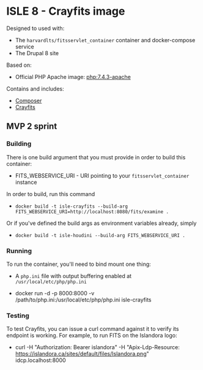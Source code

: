 # ISLE 8 - Crayfits image

Designed to used with:

* The `harvardlts/fitsservlet_container` container and docker-compose service
* The Drupal 8 site

Based on:

* Official PHP Apache image: [php:7.4.3-apache](https://hub.docker.com/layers/php/library/php/7.4.3-apache/images/sha256-48dde1707d7dca2b701aa230344c58cb8ec5b0ce8e9dbceced65bec5ccd7d1d0?context=explore)

Contains and includes:

* [Composer](https://getcomposer.org/)
* [Crayfits](https://github.com/roblib/CrayFits)

## MVP 2 sprint

### Building

There is one build argument that you must provide in order to build this container:

* FITS_WEBSERVICE_URI - URI pointing to your `fitsservlet_container` instance

In order to build, run this command

* `docker build -t isle-crayfits --build-arg FITS_WEBSERVICE_URI=http://localhost:8080/fits/examine .`

Or if you've defined the build args as environment variables already, simply

* `docker build -t isle-houdini --build-arg FITS_WEBSERVICE_URI .`

### Running

To run the container, you'll need to bind mount one thing:

* A `php.ini` file with output buffering enabled at `/usr/local/etc/php/php.ini`

* docker run -d -p 8000:8000 -v /path/to/php.ini:/usr/local/etc/php/php.ini isle-crayfits

### Testing

To test Crayfits, you can issue a curl command against it to verify its endpoint is working.  For example, to run FITS on the Islandora logo:

* curl -H "Authorization: Bearer islandora" -H "Apix-Ldp-Resource: https://islandora.ca/sites/default/files/Islandora.png" idcp.localhost:8000
